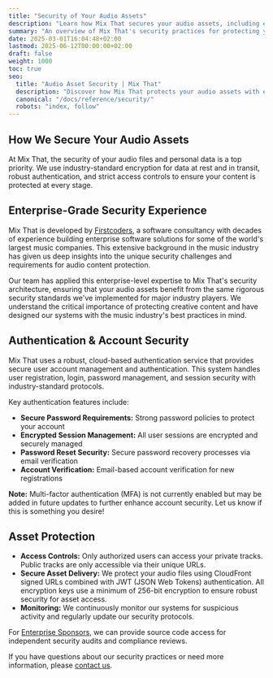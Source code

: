 ```yaml
---
title: "Security of Your Audio Assets"
description: "Learn how Mix That secures your audio assets, including encryption, access controls, and audit options for enterprise sponsors."
summary: "An overview of Mix That's security practices for protecting your audio files and data."
date: 2025-03-01T16:04:48+02:00
lastmod: 2025-06-12T00:00:00+02:00
draft: false
weight: 1000
toc: true
seo:
  title: "Audio Asset Security | Mix That"
  description: "Discover how Mix That protects your audio assets with encryption, secure access, and audit options for enterprise sponsors."
  canonical: "/docs/reference/security/"
  robots: "index, follow"
---
```


## How We Secure Your Audio Assets

At Mix That, the security of your audio files and personal data is a top priority. We use industry-standard encryption for data at rest and in transit, robust authentication, and strict access controls to ensure your content is protected at every stage.

## Enterprise-Grade Security Experience

Mix That is developed by [Firstcoders](https://www.firstcoders.co.uk), a software consultancy with decades of experience building enterprise software solutions for some of the world's largest music companies. This extensive background in the music industry has given us deep insights into the unique security challenges and requirements for audio content protection.

Our team has applied this enterprise-level expertise to Mix That's security architecture, ensuring that your audio assets benefit from the same rigorous security standards we've implemented for major industry players. We understand the critical importance of protecting creative content and have designed our systems with the music industry's best practices in mind.

## Authentication & Account Security

Mix That uses a robust, cloud-based authentication service that provides secure user account management and authentication. This system handles user registration, login, password management, and session security with industry-standard protocols.

Key authentication features include:

- **Secure Password Requirements:** Strong password policies to protect your account
- **Encrypted Session Management:** All user sessions are encrypted and securely managed
- **Password Reset Security:** Secure password recovery processes via email verification
- **Account Verification:** Email-based account verification for new registrations

**Note:** Multi-factor authentication (MFA) is not currently enabled but may be added in future updates to further enhance account security. Let us know if this is something you desire!

## Asset Protection

- **Access Controls:** Only authorized users can access your private tracks. Public tracks are only accessible via their unique URLs.
- **Secure Asset Delivery:** We protect your audio files using CloudFront signed URLs combined with JWT (JSON Web Tokens) authentication. All encryption keys use a minimum of 256-bit encryption to ensure robust security for asset access.
- **Monitoring:** We continuously monitor our systems for suspicious activity and regularly update our security protocols.

For [Enterprise Sponsors](/docs/other/sponsor-this-project/), we can provide source code access for independent security audits and compliance reviews.

If you have questions about our security practices or need more information, please [contact us](/docs/other/contact-and-support).
